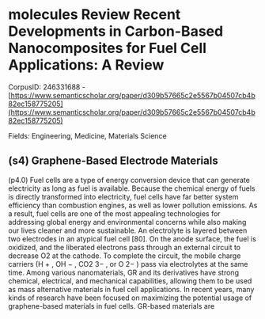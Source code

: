 # molecules Review Recent Developments in Carbon-Based Nanocomposites for Fuel Cell Applications: A Review

CorpusID: 246331688 - [https://www.semanticscholar.org/paper/d309b57665c2e5567b04507cb4b82ec158775205](https://www.semanticscholar.org/paper/d309b57665c2e5567b04507cb4b82ec158775205)

Fields: Engineering, Medicine, Materials Science

## (s4) Graphene-Based Electrode Materials
(p4.0) Fuel cells are a type of energy conversion device that can generate electricity as long as fuel is available. Because the chemical energy of fuels is directly transformed into electricity, fuel cells have far better system efficiency than combustion engines, as well as lower pollution emissions. As a result, fuel cells are one of the most appealing technologies for addressing global energy and environmental concerns while also making our lives cleaner and more sustainable. An electrolyte is layered between two electrodes in an atypical fuel cell [80]. On the anode surface, the fuel is oxidized, and the liberated electrons pass through an external circuit to decrease O2 at the cathode. To complete the circuit, the mobile charge carriers (H + , OH − , CO2 3− , or O 2− ) pass via electrolytes at the same time. Among various nanomaterials, GR and its derivatives have strong chemical, electrical, and mechanical capabilities, allowing them to be used as mass alternative materials in fuel cell applications. In recent years, many kinds of research have been focused on maximizing the potential usage of graphene-based materials in fuel cells. GR-based materials are 

